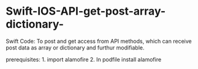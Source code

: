 # Swift-IOS-API-get-post-array-dictionary-

Swift Code: To post and get access from API methods, which can receive post data as array or dictionary and furthur modifiable.


prerequisites: 1. import alamofire
               2. In podfile install alamofire
